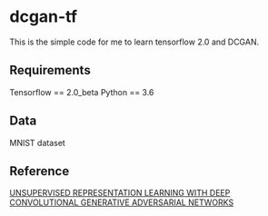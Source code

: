 # dcgan-tf
This is the simple code for me to learn tensorflow 2.0 and DCGAN.

## Requirements
Tensorflow == 2.0_beta
Python == 3.6

## Data
MNIST dataset

## Reference
[UNSUPERVISED REPRESENTATION LEARNING WITH DEEP CONVOLUTIONAL GENERATIVE ADVERSARIAL NETWORKS](https://arxiv.org/abs/1511.06434)
